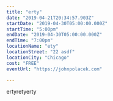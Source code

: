 ```yaml
---
title: "erty"
date: "2019-04-21T20:34:57.903Z"
startDate: "2019-04-30T05:00:00.000Z"
startTime: "5:00pm"
endDate: "2019-04-30T05:00:00.000Z"
endTime: "7:00pm"
locationName: "ety"
locationStreet: "22 asdf"
locationCity: "Chicago"
cost: "FREE"
eventUrl: "https://johnpolacek.com"

---
```


ertyretyerty

